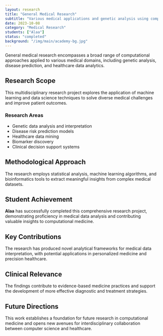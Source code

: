 ```yaml
---
layout: research
title: "General Medical Research"
subtitle: "Various medical applications and genetic analysis using computational approaches"
date: 2023-10-08
category: "Medical Research"
students: ["Alaa"]
status: "completed"
background: "/img/main/academy-bg.jpg"
---
```


<p>General medical research encompasses a broad range of computational approaches applied to various medical domains, including genetic analysis, disease prediction, and healthcare data analytics.</p>

<h2 class="section-heading">Research Scope</h2>

<p>This multidisciplinary research project explores the application of machine learning and data science techniques to solve diverse medical challenges and improve patient outcomes.</p>

<h3>Research Areas</h3>
<ul>
<li>Genetic data analysis and interpretation</li>
<li>Disease risk prediction models</li>
<li>Healthcare data mining</li>
<li>Biomarker discovery</li>
<li>Clinical decision support systems</li>
</ul>

<h2 class="section-heading">Methodological Approach</h2>

<p>The research employs statistical analysis, machine learning algorithms, and bioinformatics tools to extract meaningful insights from complex medical datasets.</p>

<h2 class="section-heading">Student Achievement</h2>

<p><strong>Alaa</strong> has successfully completed this comprehensive research project, demonstrating proficiency in medical data analysis and contributing valuable insights to computational medicine.</p>

<h2 class="section-heading">Key Contributions</h2>

<p>The research has produced novel analytical frameworks for medical data interpretation, with potential applications in personalized medicine and precision healthcare.</p>

<h2 class="section-heading">Clinical Relevance</h2>

<p>The findings contribute to evidence-based medicine practices and support the development of more effective diagnostic and treatment strategies.</p>

<h2 class="section-heading">Future Directions</h2>

<p>This work establishes a foundation for future research in computational medicine and opens new avenues for interdisciplinary collaboration between computer science and healthcare.</p>